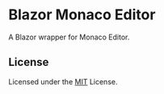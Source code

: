 # Blazor Monaco Editor

A Blazor wrapper for Monaco Editor.

## License

Licensed under the [MIT](https://github.com/microsoft/monaco-editor/blob/main/LICENSE.txt) License.
